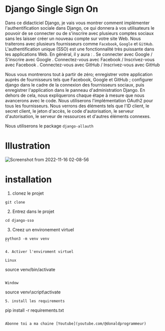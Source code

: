 # Django Single Sign On
Dans ce didacticiel Django, je vais vous montrer comment implémenter l'authentification sociale dans Django, ce qui donnera à vos utilisateurs le pouvoir de se connecter ou de s'inscrire avec plusieurs comptes sociaux sans les laisser créer un nouveau compte sur votre site Web. Nous traiterons avec plusieurs fournisseurs comme `Facebook`, `Google` et `GitHub`. L'authentification unique (SSO) est une fonctionnalité très puissante dans les applications Web. En général, il y aura :
. Se connecter avec Google / S'inscrire avec Google
. Connectez-vous avec Facebook / Inscrivez-vous avec Facebook
. Connectez-vous avec GitHub / Inscrivez-vous avec GitHub

Nous vous montrerons tout à partir de zéro; enregistrer votre application auprès de fournisseurs tels que Facebook, Google et GitHub ; configurer django dans le cadre de la connexion des fournisseurs sociaux, puis enregistrer l'application dans le panneau d'administration Django. En dehors de cela, nous expliquerons chaque étape à mesure que nous avancerons avec le code. Nous utiliserons l'implémentation OAuth2 pour tous les fournisseurs. Nous verrons des éléments tels que l'ID client, le secret client, le jeton d'accès, le code d'autorisation, le serveur d'autorisation, le serveur de ressources et d'autres éléments connexes.

Nous utiliserons le package `django-allauth`

# Illustration

![Screenshot from 2022-11-16 02-08-56](https://user-images.githubusercontent.com/81464575/202065840-b52a1e2a-0852-4b1b-aca3-180576dfcf8f.png)

# installation

1. clonez le projet

```
git clone
```

2. Entrez dans le projet

```
cd django-sso
```

3. Creez un environement virtuel

```
python3 -m venv venv
``

4. Activer l'enviroment virtuel

Linux

```
source venv/bin/activate
```

Window

```
source  venv\script\activate
```
5. install les requirements

```
pip install -r requirements.txt
```

Abonne toi a ma chaine [Youtube](youtube.com/@donaldprogrammeur)

